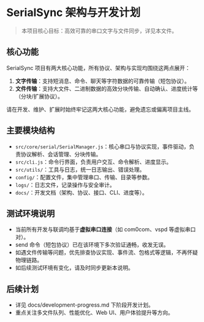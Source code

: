 # SerialSync 架构与开发计划

> 本项目核心目标：高效可靠的串口文字与文件同步，详见本文件。

## 核心功能

SerialSync 项目有两大核心功能，所有协议、架构与实现均围绕这两点展开：

1. **文字传输**：支持短消息、命令、聊天等字符数据的可靠传输（短包协议）。
2. **文件传输**：支持大文件、二进制数据的高效分块传输、自动确认、进度统计等（分块/扩展协议）。

请在开发、维护、扩展时始终牢记这两大核心功能，避免遗忘或偏离项目主线。

## 主要模块结构

- `src/core/serial/SerialManager.js`：核心串口与协议实现，事件驱动，负责协议解析、会话管理、分块传输。
- `src/cli.js`：命令行界面，负责用户交互、命令解析、进度显示。
- `src/utils/`：工具与日志，统一日志输出、错误处理。
- `config/`：配置文件，集中管理串口、传输、目录等参数。
- `logs/`：日志文件，记录操作与安全审计。
- `docs/`：开发文档（架构、协议、接口、CLI、进度等）。

## 测试环境说明

- 当前所有开发与联调均基于**虚拟串口连接**（如 com0com、vspd 等虚拟串口对）。
- send 命令（短包协议）已在该环境下多次验证通畅，收发无误。
- 如遇文件传输等问题，优先排查协议实现、事件流、包格式等逻辑，不再怀疑物理链路。
- 如后续测试环境有变化，请及时同步更新本说明。

## 后续计划

- 详见 docs/development-progress.md 下阶段开发计划。
- 重点关注多文件队列、性能优化、Web UI、用户体验提升等方向。 